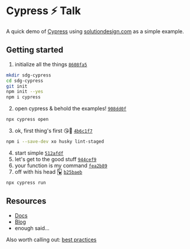 # Cypress ⚡️ Talk

A quick demo of [Cypress](https://www.cypress.io) using
[solutiondesign.com](http://www.solutiondesign.com) as a simple example.

## Getting started

1. initialize all the things [`8608fa5`](https://github.com/droopert/sdg-cypress/tree/8608fa5b3ec0c2a73abe3ff9395aa0f1278856f0)

```bash
mkdir sdg-cypress
cd sdg-cypress
git init
npm init --yes
npm i cypress
```

2. open cypress & behold the examples! [`908dd0f`](https://github.com/droopert/sdg-cypress/tree/908dd0f2d61a8bfd954e022805cbe897a787af1e)

```bash
npx cypress open
```

3. ok, first thing's first 😘🤗 [`4b6c1f7`](https://github.com/droopert/sdg-cypress/tree/4b6c1f722ffaadfc7a4464e818da42a0044b1c5c)

```bash
npm i --save-dev xo husky lint-staged
```

4. start simple [`512afdf`](https://github.com/droopert/sdg-cypress/tree/512afdf603b3cc260389300451681a6ef38bbb86)
5. let's get to the good stuff [`944cef9`](https://github.com/droopert/sdg-cypress/tree/944cef959a2195e3af9714918bc6d92292b311ec)
6. your function is my command [`fea2b89`](https://github.com/droopert/sdg-cypress/tree/fea2b894bd30b8ba93fda5df37bf2ccddb8ef7f2)
7. off with his head 🂽 [`b25baeb`](https://github.com/droopert/sdg-cypress/tree/b25baeb11f49d337ccc507ff816d428b114bb40f)

```bash
npx cypress run
```

## Resources

-   [Docs](https://docs.cypress.io/guides/overview/why-cypress.html)
-   [Blog](https://www.cypress.io/blog/)
-   enough said...

Also worth calling out: [best
practices](https://docs.cypress.io/guides/references/best-practices.html)
